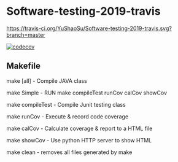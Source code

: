 # Software-testing-2019-travis

https://travis-ci.org/YuShaoSu/Software-testing-2019-travis.svg?branch=master

[![codecov](https://codecov.io/gh/YuShaoSu/Software-testing-2019-travis/branch/master/graph/badge.svg)](https://codecov.io/gh/YuShaoSu/Software-testing-2019-travis)


## Makefile
make [all]		- Compile JAVA class

make Simple		- RUN make compileTest runCov calCov showCov

make compileTest	- Compile Junit testing class

make runCov		- Execute & record code coverage

make calCov		- Calculate coverage & report to a HTML file

make showCov		- Use python HTTP server to show HTML

make clean		- removes all files generated by make
